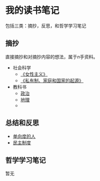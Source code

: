 # 我的读书笔记

包括三类：摘抄，反思，和哲学学习笔记

## 摘抄

直接摘抄和对摘抄内容的想法，属于$n$手资料。

<!-- 类似[哲学](/wiki/philosophy)的内容是我思考后的$n+1$手资料。 -->

- 社会科学
    - [《女性主义》](/wiki/read/feminism)
    - [《私有制、家庭和国家的起源》](/wiki/read/originoffamilyprivatepropertyandthestate)
- 教科书
    - [政治](/wiki/read/textbook/politics)
    - [地理](/wiki/read/textbook/geography)
    -

## 总结和反思

- [单向度的人](/wiki/read/one-dimensional-man)
- [民主制度](/wiki/read/democracyold)

## 哲学学习笔记

暂无
